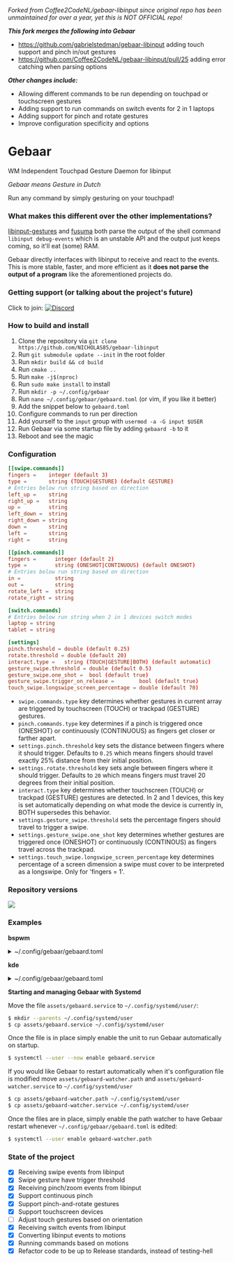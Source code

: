 _Forked from Coffee2CodeNL/gebaar-libinput since original repo has been unmaintained for over a year, yet this is NOT OFFICIAL repo!_

***This fork merges the following into Gebaar***
- https://github.com/gabrielstedman/gebaar-libinput adding touch support and pinch in/out gestures
- https://github.com/Coffee2CodeNL/gebaar-libinput/pull/25 adding error catching when parsing options

***Other changes include:***
- Allowing different commands to be run depending on touchpad or touchscreen gestures
- Adding support to run commands on switch events for 2 in 1 laptops
- Adding support for pinch and rotate gestures
- Improve configuration specificity and options

Gebaar
=========

WM Independent Touchpad Gesture Daemon for libinput

_Gebaar means Gesture in Dutch_

Run any command by simply gesturing on your touchpad!

### What makes this different over the other implementations?

[libinput-gestures](https://github.com/bulletmark/libinput-gestures) and [fusuma](https://github.com/iberianpig/fusuma) both parse the output of the shell command `libinput debug-events` which is an unstable API and the output just keeps coming, so it'll eat (some) RAM.

Gebaar directly interfaces with libinput to receive and react to the events.   
This is more stable, faster, and more efficient as it **does not parse the output of a program** like the aforementioned projects do.

### Getting support (or talking about the project's future)

Click to join: [![Discord](https://img.shields.io/discord/548978799136473106.svg?label=Discord)](https://discord.gg/9mbKhFR)

### How to build and install

1. Clone the repository via `git clone https://github.com/NICHOLAS85/gebaar-libinput`
2. Run `git submodule update --init` in the root folder
3. Run `mkdir build && cd build`
4. Run `cmake ..`
5. Run `make -j$(nproc)`
6. Run `sudo make install` to install
7. Run `mkdir -p ~/.config/gebaar`
8. Run `nano ~/.config/gebaar/gebaard.toml` (or vim, if you like it better)
9. Add the snippet below to `gebaard.toml`
10. Configure commands to run per direction
11. Add yourself to the `input` group with `usermod -a -G input $USER`
12. Run Gebaar via some startup file by adding `gebaard -b` to it
13. Reboot and see the magic

### Configuration

```toml
[[swipe.commands]]
fingers =    integer (default 3)
type =       string (TOUCH|GESTURE) (default GESTURE)
# Entries below run string based on direction
left_up =    string
right_up =   string
up =         string
left_down =  string
right_down = string
down =       string
left =       string
right =      string

[[pinch.commands]]
fingers =      integer (default 2)
type =         string (ONESHOT|CONTINUOUS) (default ONESHOT)
# Entries below run string based on direction
in =           string
out =          string
rotate_left =  string
rotate_right = string

[switch.commands]
# Entries below run string when 2 in 1 devices switch modes
laptop = string
tablet = string

[settings]
pinch.threshold = double (default 0.25)
rotate.threshold = double (default 20)
interact.type =   string (TOUCH|GESTURE|BOTH) (default automatic)
gesture_swipe.threshold = double (default 0.5)
gesture_swipe.one_shot =  bool (default true)
gesture_swipe.trigger_on_release =        bool (default true)
touch_swipe.longswipe_screen_percentage = double (default 70)
```
* `swipe.commands.type` key determines whether gestures in current array are triggered by touchscreen (TOUCH) or trackpad (GESTURE) gestures.
* `pinch.commands.type` key determines if a pinch is triggered once (ONESHOT) or continuously (CONTINUOUS) as fingers get closer or farther apart.
* `settings.pinch.threshold` key sets the distance between fingers where it should trigger.
  Defaults to `0.25` which means fingers should travel exactly 25% distance from their initial position.
* `settings.rotate.threshold` key sets angle between fingers where it should trigger.
  Defaults to `20` which means fingers must travel 20 degrees from their initial position.
* `interact.type` key determines whether touchscreen (TOUCH) or trackpad (GESTURE) gestures are detected. In 2 and 1 devices, this key is set automatically depending on what mode the device is currently in, BOTH supersedes this behavior.
* `settings.gesture_swipe.threshold` sets the percentage fingers should travel to trigger a swipe.
* `settings.gesture_swipe.one_shot` key determines whether gestures are triggered once (ONESHOT) or continuously (CONTINOUS) as fingers travel across the trackpad.
* `settings.touch_swipe.longswipe_screen_percentage` key determines percentage of a screen dimension a swipe must cover to be
  interpreted as a longswipe. Only for 'fingers = 1'.

### Repository versions

![](https://img.shields.io/aur/version/gebaar.svg?style=flat)  

### Examples

**bspwm**
<details>
<summary>~/.config/gebaar/gebaard.toml</summary>

```toml
[[swipe.commands]]
fingers = 3
left_up = ""
right_up = ""
up = "bspc node -f north"
left_down = ""
right_down = ""
down = "bspc node -f south"
left = "bspc node -f west"
right = "bspc node -f east"

[[swipe.commands]]
fingers = 4
left_up = ""
right_up = ""
up = "rofi -show combi"
left_down = ""
right_down = ""
down = ""
left = "bspc desktop -f prev"
right = "bspc desktop -f next"

[[swipe.commands]]
fingers = 1
left_up = ""
right_up = ""
up = ""
left_down = ""
right_down = ""
down = "echo long_swipe_down"
left = ""
right = ""

[pinch.commands]
type = "ONESHOT"
in = "xdotool key Control_L+equal"
out = "xdotool key Control_L+minus"

[settings.pinch]
threshold=0.25

[settings.gesture_swipe]
threshold = 0.5
one_shot = true
trigger_on_release = false

[settings.touch_swipe]
longswipe_screen_percentage = 95
```

Add `gebaard -b` to `~/.config/bspwm/bspwmrc`
</details>

**kde**
<details>
<summary>~/.config/gebaar/gebaard.toml</summary>

```toml
[[swipe.commands]]
up = "~/bin/presentview --up"
down = "~/bin/presentview --down"
left = "xdotool key alt+Right"
right = "xdotool key alt+Left"

[[swipe.commands]]
fingers = 4
up = 'qdbus org.kde.kglobalaccel /component/kwin invokeShortcut "Window Maximize"'
down = 'qdbus org.kde.kglobalaccel /component/kwin invokeShortcut "MinimizeAll"'
left = 'qdbus org.kde.kglobalaccel /component/kwin invokeShortcut "Window Quick Tile Left"'
right = 'qdbus org.kde.kglobalaccel /component/kwin invokeShortcut "Window Quick Tile Right"'

[[swipe.commands]]
fingers = 2
type = "TOUCH"
up = "dbus-send --type=method_call --dest=org.onboard.Onboard /org/onboard/Onboard/Keyboard org.onboard.Onboard.Keyboard.ToggleVisible"
left = "xdotool key alt+Right"
right = "xdotool key alt+Left"


[[swipe.commands]]
type = "TOUCH"
up = 'qdbus org.kde.kglobalaccel /component/kwin invokeShortcut "Expose"'
down = 'qdbus org.kde.kglobalaccel /component/kwin invokeShortcut "Window Minimize"'

[[swipe.commands]]
fingers = 4
type = "TOUCH"
up = 'qdbus org.kde.kglobalaccel /component/kwin invokeShortcut "Window Maximize"'
down = 'qdbus org.kde.kglobalaccel /component/kwin invokeShortcut "MinimizeAll"'
left = 'qdbus org.kde.kglobalaccel /component/kwin invokeShortcut "Window Quick Tile Left"'
right = 'qdbus org.kde.kglobalaccel /component/kwin invokeShortcut "Window Quick Tile Right"'

[[pinch.commands]]
type = "ONESHOT"
in = "~/bin/firefoxorbust"
out = "xdotool key ctrl+shift+t"

[[pinch.commands]]
type = "CONTINUOUS"
rotate_left = 'qdbus org.kde.kglobalaccel /component/kmix invokeShortcut "increase_volume"'
rotate_right = 'qdbus org.kde.kglobalaccel /component/kmix invokeShortcut "decrease_volume"'

[switch.commands]
laptop = "pkill onboard; pkill screenrotator;"
tablet = "onboard & screenrotator &"

[settings]
pinch.threshold = 0.13
rotate.threshold = 20
interact.type = "BOTH"

[settings.gesture_swipe]
threshold = 0.7
trigger_on_release = false
```
</details>

**Starting and managing Gebaar with Systemd**

Move the file `assets/gebaard.service` to `~/.config/systemd/user/`:
```sh
$ mkdir --parents ~/.config/systemd/user
$ cp assets/gebaard.service ~/.config/systemd/user
```
Once the file is in place simply enable the unit to run Gebaar automatically on startup.
```sh
$ systemctl --user --now enable gebaard.service
```
If you would like Gebaar to restart automatically when it's configuration file is modified move `assets/gebaard-watcher.path` and `assets/gebaard-watcher.service` to `~/.config/systemd/user`
```sh
$ cp assets/gebaard-watcher.path ~/.config/systemd/user
$ cp assets/gebaard-watcher.service ~/.config/systemd/user
```
Once the files are in place, simply enable the path watcher to have Gebaar restart whenever `~/.config/gebaar/gebaard.toml` is edited:
```sh
$ systemctl --user enable gebaard-watcher.path
```

### State of the project

- [x] Receiving swipe events from libinput
- [x] Swipe gesture have trigger threshold
- [x] Receiving pinch/zoom events from libinput
- [x] Support continuous pinch
- [x] Support pinch-and-rotate gestures
- [x] Support touchscreen devices
- [ ] Adjust touch gestures based on orientation
- [x] Receiving switch events from libinput
- [x] Converting libinput events to motions
- [x] Running commands based on motions
- [x] Refactor code to be up to Release standards, instead of testing-hell
